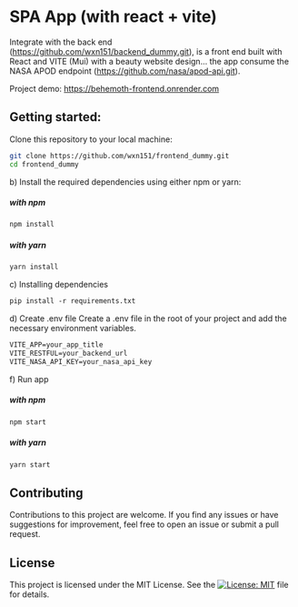 # SPA App (with react + vite)

Integrate with the back end (https://github.com/wxn151/backend_dummy.git), is a front end built with React and VITE (Mui) with a beauty website design... the app consume the NASA APOD endpoint (https://github.com/nasa/apod-api.git).

Project demo: https://behemoth-frontend.onrender.com

## Getting started:

Clone this repository to your local machine:

```bash
git clone https://github.com/wxn151/frontend_dummy.git
cd frontend_dummy
```

b) Install the required dependencies using either npm or yarn:

##### with npm
```bash
npm install
```
##### with yarn

```bash
yarn install
```


c) Installing dependencies

```md
pip install -r requirements.txt
```

d) Create .env file
Create a .env file in the root of your project and add the necessary environment variables.
```md
VITE_APP=your_app_title
VITE_RESTFUL=your_backend_url
VITE_NASA_API_KEY=your_nasa_api_key
```
f) Run app

##### with npm
```bash
npm start
```
##### with yarn

```bash
yarn start
```

## Contributing
Contributions to this project are welcome. If you find any issues or have suggestions for improvement, feel free to open an issue or submit a pull request.

## License
This project is licensed under the MIT License. See the [![License: MIT](https://img.shields.io/badge/License-MIT-yellow.svg)](https://opensource.org/licenses/MIT)
 file for details.
